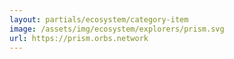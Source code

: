 ```yaml
---
layout: partials/ecosystem/category-item
image: /assets/img/ecosystem/explorers/prism.svg
url: https://prism.orbs.network
---
```

